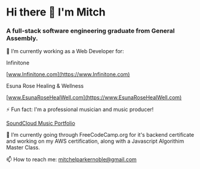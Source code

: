 # Hi there 👋 I'm Mitch 
### A full-stack software engineering graduate from General Assembly. 



🔭 I’m currently working as a Web Developer for: 

Infinitone

[www.Infinitone.com](https://www.Infinitone.com)

Esuna Rose Healing & Wellness

[www.EsunaRoseHealWell.com](https://www.EsunaRoseHealWell.com)

⚡ Fun fact: I'm a professional musician and music producer!

[SoundCloud Music Portfolio](https://soundcloud.com/mitchelparkernoble)

🌱 I’m currently going through FreeCodeCamp.org for it's backend certificate and working on my AWS certification, along with a Javascript Algorithim Master Class. 



📫 How to reach me: mitchelparkernoble@gmail.com

<!--

- 

- 👯 I’m looking to collaborate on ...

- 💬 Ask me about ...
- 🤔 I’m looking for help with open-source development

-->
